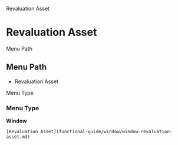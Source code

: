 
Revaluation Asset
# Revaluation Asset



Menu Path
## Menu Path



- Revaluation Asset

Menu Type
### Menu Type

**Window**


```
[Revaluation Asset](functional-guide/window/window-revaluation-asset.md)
```